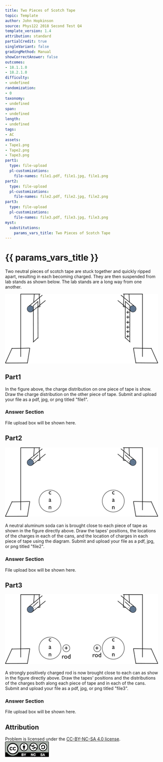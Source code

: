 ```yaml
---
title: Two Pieces of Scotch Tape
topic: Template
author: John Hopkinson
source: Phys122 2018 Second Test Q4
template_version: 1.4
attribution: standard
partialCredit: true
singleVariant: false
gradingMethod: Manual
showCorrectAnswer: false
outcomes:
- 18.1.1.0
- 18.2.1.0
difficulty:
- undefined
randomization:
- 0
taxonomy:
- undefined
span:
- undefined
length:
- undefined
tags:
- AC
assets:
- Tape1.png
- Tape2.png
- Tape3.png
part1:
  type: file-upload
  pl-customizations:
    file-names: file1.pdf, file1.jpg, file1.png
part2:
  type: file-upload
  pl-customizations:
    file-names: file2.pdf, file2.jpg, file2.png
part3:
  type: file-upload
  pl-customizations:
    file-names: file3.pdf, file3.jpg, file3.png
myst:
  substitutions:
    params_vars_title: Two Pieces of Scotch Tape
---
```

# {{ params_vars_title }}
Two neutral pieces of scotch tape are stuck together and quickly ripped apart, resulting in each becoming charged. They are then suspended from lab stands as shown below. The lab stands are a long way from one another.

<img src="Tape1.png" width = 500>

## Part1

In the figure above, the charge distribution on one piece of tape is show. Draw the charge distribution on the other piece of tape.
Submit and upload your file as a pdf, jpg, or png titled "file1".

### Answer Section

File upload box will be shown here.

## Part2

<img src="Tape2.png" width = 500>
<br>
<br>
A neutral aluminum soda can is brought close to each piece of tape as shown in the figure directly above. Draw the tapes' positions, the locations of the charges in each of the cans, and the location of charges in each piece of tape using the diagram.
Submit and upload your file as a pdf, jpg, or png titled "file2".

### Answer Section

File upload box will be shown here.

## Part3

<img src="Tape3.png" width = 500>
<br>
<br>
A strongly positively charged rod is now brought close to each can as show in the figure directly above. Draw the tapes' positions and the distributions of the charges both along each piece of tape and in each of the cans.
Submit and upload your file as a pdf, jpg, or png titled "file3".

### Answer Section

File upload box will be shown here.

## Attribution

Problem is licensed under the [CC-BY-NC-SA 4.0 license](https://creativecommons.org/licenses/by-nc-sa/4.0/).<br> ![The Creative Commons 4.0 license requiring attribution-BY, non-commercial-NC, and share-alike-SA license.](https://raw.githubusercontent.com/firasm/bits/master/by-nc-sa.png)